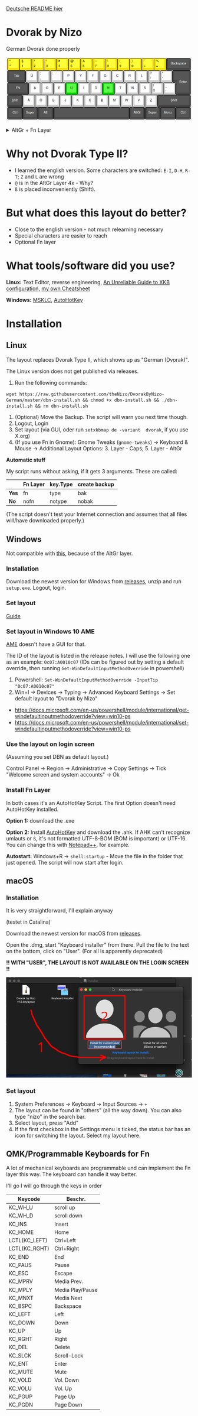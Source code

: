 [Deutsche README hier](README.md)

# Dvorak by Nizo

German Dvorak done properly

![Standard Layer](img/0-default.png)

<details>
<summary>AltGr + Fn Layer</summary>

![AltGr Layer](img/1-alt.png)

![Fn Layer (optional)](img/2-fn.png)
</details>

# Why not Dvorak Type II?

* I learned the english version. Some characters are switched: `E-I`, `D-H`, `R-T`; `Z` and `L` are wrong
* `@` is in the AltGr Layer 4x - Why?
* `ß` is placed inconveniently (Shift).

# But what does this layout do better?

* Close to the english version - not much relearning necessary
* Special characters are easier to reach
* Optional Fn layer

# What tools/software did you use?

**Linux:** Text Editor, reverse engineering, [An Unreliable Guide to XKB configuration](https://citeseerx.ist.psu.edu/viewdoc/summary?doi=10.1.1.600.7058), [my own Cheatsheet](https://github.com/thenizo/xkb-symbols-reference)

**Windows:** [MSKLC](https://www.microsoft.com/en-us/download/details.aspx?id=22339), [AutoHotKey](https://www.autohotkey.com/)

# Installation

## Linux

The layout replaces Dvorak Type II, which shows up as "German (Dvorak)".

The Linux version does not get published via releases.

1. Run the following commands:
```
wget https://raw.githubusercontent.com/theNizo/DvorakByNizo-German/master/dbn-install.sh && chmod +x dbn-install.sh && ./dbn-install.sh && rm dbn-install.sh
```
1. (Optional) Move the Backup. The script will warn you next time though.
1. Logout, Login
1. Set layout (via GUI, oder run `setxkbmap de -variant  dvorak`, if you use X.org)
1. (If you use Fn in Gnome): Gnome Tweaks (`gnome-tweaks`) -> Keyboard & Mouse -> Additional Layout Options: 3. Layer - Caps; 5. Layer - AltGr

**Automatic stuff**

My script runs without asking, if it gets 3 arguments. These are called:

| | Fn Layer | key.Type | create backup |
|--- |--- |--- |--- |
| **Yes** | fn | type | bak |
| **No** | nofn | notype | nobak |

(The script doesn't test your Internet connection and assumes that all files will/have downloaded properly.)

## Windows

Not compatible with [this](https://github.com/kentonv/dvorak-qwerty), because of the AltGr layer.

### Installation

Download the newest version for Windows from [releases](https://github.com/theNizo/DvorakByNizo-German/releases), unzip and run `setup.exe`. Logout, login.

### Set layout

[Guide](https://www.windowscentral.com/how-change-your-keyboard-layout-windows-10)

### Set layout in Windows 10 AME

[AME](https://ameliorated.info/) doesn't have a GUI for that.

The ID of the layout is listed in the release notes. I will use the following one as an example: `0c07:A0010c07` (IDs can be figured out by setting a default override, then running `Get-WinDefaultInputMethodOverride` in powershell)

1. Powershell: `Set-WinDefaultInputMethodOverride -InputTip "0c07:A0010c07"`
1. Win+I -> Devices -> Typing -> Advanced Keyboard Settings -> Set default layout to "Dvorak by Nizo"

* https://docs.microsoft.com/en-us/powershell/module/international/get-windefaultinputmethodoverride?view=win10-ps
* https://docs.microsoft.com/en-us/powershell/module/international/set-windefaultinputmethodoverride?view=win10-ps

### Use the layout on login screen

(Assuming you set DBN as default layout.)

Control Panel -> Region -> Administrative -> Copy Settings -> Tick "Welcome screen and system accounts" -> Ok

### Install Fn Layer

In both cases it's an AutoHotKey Script. The first Option doesn't need AutoHotKey installed.

**Option 1:** download the .exe

**Option 2:** Install [AutoHotKey](https://www.autohotkey.com/) and download the .ahk. If AHK can't recognize umlauts or `ß`, it's not formatted UTF-8-BOM (BOM is important) or UTF-16. You can change this with [Notepad++](https://notepad-plus-plus.org/), for example.

**Autostart:** Windows+R -> `shell:startup` - Move the file in the folder that just opened. The script will now start after login.

## macOS

### Installation

It is very straightforward, I'll explain anyway

(testet in Catalina)

Download the newest version for macOS from [releases](https://github.com/theNizo/DvorakByNizo-German/releases).

Open the .dmg, start "Keyboard installer" from there. Pull the file to the text on the bottom, click on "User". (For all is apparently deprecated)

**!! WITH "USER", THE LAYOUT IS NOT AVAILABLE ON THE LOGIN SCREEN !!**

![Explanation in visual format](img/3-macos.png)

### Set layout

1. System Preferences -> Keyboard -> Input Sources -> `+`
1. The layout can be found in "others" (all the way down). You can also type "nizo" in the search bar.
1. Select layout, press "Add"
1. If the first checkbox in the Settings menu is ticked, the status bar has an icon for switching the layout. Select my layout here.

## QMK/Programmable Keyboards for Fn

A lot of mechanical keyboards are programmable und can implement the Fn layer this way. The keyboard can handle it way better.

I'll go
I will go through the keys in order

| Keycode       | Beschr.          |
|---------------|------------------|
| KC_WH_U       | scroll up    |
| KC_WH_D       | scroll down  |
| KC_INS        | Insert      |
| KC_HOME       | Home             |
| LCTL(KC_LEFT) | Ctrl+Left       |
| LCTL(KC_RGHT) | Ctrl+Right      |
| KC_END        | End             |
| KC_PAUS       | Pause            |
| KC_ESC        | Escape           |
| KC_MPRV       | Media Prev.      |
| KC_MPLY       | Media Play/Pause |
| KC_MNXT       | Media Next       |
| KC_BSPC       | Backspace        |
| KC_LEFT       | Left            |
| KC_DOWN       | Down            |
| KC_UP         | Up             |
| KC_RGHT       | Right           |
| KC_DEL        | Delete        |
| KC_SLCK       | Scroll-Lock      |
| KC_ENT        | Enter            |
| KC_MUTE       | Mute   |
| KC_VOLD       | Vol. Down           |
| KC_VOLU       | Vol. Up        |
| KC_PGUP       | Page Up        |
| KC_PGDN       | Page Down      |
